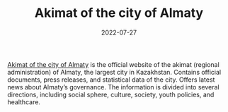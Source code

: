 ﻿---
title: "Akimat of the city of Almaty"
linkTitle: "Akimat of the city of Almaty"
date: 2022-07-27
countries: ["Kazakhstan"]
category: ["Government"]
tags: ["government", "policy", "documents"]
date_start: []
date_end: []
data_type: ["policy", "news"] 
language: ["Russian", "Kazakh", "English"]
description: 
  Akimat of the city of Almaty is the official website of the akimat (regional administration) of Almaty, the largest city in Kazakhstan.
---

[Akimat of the city of Almaty](https://www.gov.kz/memleket/entities/almaty?lang=en) is the official website of the akimat (regional administration) of Almaty, the largest city in Kazakhstan. Contains official documents, press releases, and statistical data of the city. Offers latest news about Almaty’s governance. The information is divided into several directions, including social sphere, culture, society, youth policies, and healthcare. 
